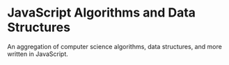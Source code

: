 # JavaScript Algorithms and Data Structures

An aggregation of computer science algorithms, data structures, and more written in JavaScript.
